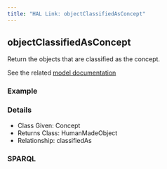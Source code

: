 ```yaml
---
title: "HAL Link: objectClassifiedAsConcept"
---
```


## objectClassifiedAsConcept

Return the objects that are classified as the concept.

See the related [model documentation](/model/base/#types-and-classifications)

### Example




### Details

* Class Given: Concept
* Returns Class: HumanMadeObject
* Relationship: classifiedAs


### SPARQL
```

```

